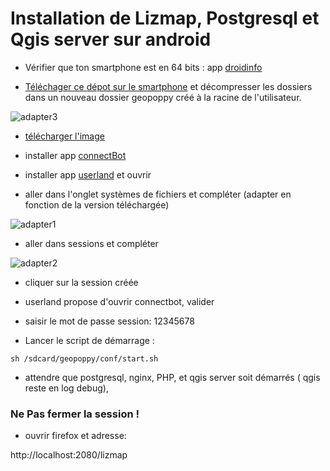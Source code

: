 # Installation de Lizmap, Postgresql et Qgis server sur android

* Vérifier que ton smartphone est en 64 bits : app [droidinfo](https://play.google.com/store/apps/details?id=com.inkwired.droidinfo&hl=fr)

* [Téléchager ce dépot sur le smartphone](https://github.com/jancelin/geopoppy_android/archive/master.zip) et décompresser les dossiers dans un nouveau dossier geopoppy créé à la racine de l'utilisateur.

![adapter3](https://github.com/jancelin/geopoppy_android/blob/master/image/IMG_20190613_222233_507.jpg)

* [télécharger l'image](https://github.com/jancelin/geopoppy_android/releases/download/geopoppy_android_0.2/geopoppy0_2-debian-rootfs.tar.gz)

* installer app [connectBot](https://play.google.com/store/apps/details?id=org.connectbot)

* installer app [userland](https://play.google.com/store/apps/details?id=tech.ula) et ouvrir

* aller dans l'onglet systèmes de fichiers et compléter (adapter en fonction de la version téléchargée)

![adapter1](https://github.com/jancelin/geopoppy_android/blob/master/image/Screenshot_20190522-132931.png)

* aller dans sessions et compléter

![adapter2](https://github.com/jancelin/geopoppy_android/blob/master/image/Screenshot_20190522-132959.png)

* cliquer sur la session créée

* userland propose d'ouvrir connectbot, valider

* saisir le mot de passe session: 12345678

* Lancer le script de démarrage :

```sh /sdcard/geopoppy/conf/start.sh```

* attendre que  postgresql, nginx, PHP, et qgis server soit démarrés ( qgis reste en log debug), 

### Ne Pas fermer la session !

* ouvrir firefox et adresse:

http://localhost:2080/lizmap
